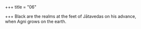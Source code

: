 +++
title = "06"

+++
Black are the realms at the feet of Jātavedas on his advance,  
when Agni grows on the earth.  